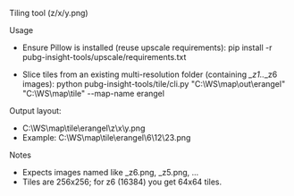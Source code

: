 Tiling tool (z/x/y.png)

Usage

- Ensure Pillow is installed (reuse upscale requirements):
  pip install -r pubg-insight-tools/upscale/requirements.txt

- Slice tiles from an existing multi-resolution folder (containing *_z1..*_z6 images):
  python pubg-insight-tools/tile/cli.py "C:\\WS\\map\\out\\erangel" "C:\\WS\\map\\tile" --map-name erangel

Output layout:

- C:\WS\map\tile\erangel\z\x\y.png
- Example: C:\WS\map\tile\erangel\6\12\23.png

Notes

- Expects images named like <prefix>_z6.png, <prefix>_z5.png, ...
- Tiles are 256x256; for z6 (16384) you get 64x64 tiles.
